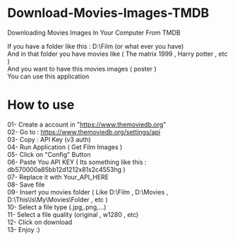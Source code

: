# Download-Movies-Images-TMDB
Downloading Movies Images In Your Computer From TMDB    
    
If you have a folder like this : D:\Film (or what ever you have)       
And in that folder you have movies like ( The matrix 1999 , Harry potter , etc )     
And you want to have this movies images ( poster )    
You can use this application    

# How to use
01- Create a account in "https://www.themoviedb.org"    
02- Go to : https://www.themoviedb.org/settings/api  
03- Copy : API Key (v3 auth)    
04- Run Application ( Get Film Images )    
05- Click on "Config" Button    
06- Paste You API KEY ( Its something like this : db570000a85bb12d1212x81s2c4553hg )    
07- Replace it with Your_API_HERE    
08- Save file    
09- Insert you movies folder ( Like D:\Film , D:\Movies , D:\This\Is\My\Movies\Folder , etc )    
10- Select a file type (.jpg,.png,...)        
11- Select a file quality (original , w1280 , etc)    
12- Click on download    
13- Enjoy :)
